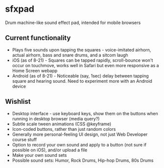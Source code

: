 # sfxpad
Drum machine-like sound effect pad, intended for mobile browsers

## Current functionality
* Plays five sounds upon tapping the squares - voice-imitated airhorn, actual airhorn, bass and snare drums, and a sitcom laugh
* iOS (as of 8-21) - Squares can be tapped rapidly, scroll-bounce won't occur on touchmove, works well in Safari but even more responsive as a Home Screen webapp
* Android (as of 8-21) - Noticeable (say, 1sec) delay between tapping square and hearing sound. Need to experiment more with an Android device

## Wishlist
* Desktop interface - use keyboard keys, show them on the buttons when running in desktop browser (media query?)
* Subtle scale tween animations (CSS @keyframe)
* Icon-coded buttons, rather than just random colors
* Generally more personal-feeling UI design, not just Web Developer course stuff
* Option to record your own sound and apply to a button (not sure if possible on iOS), and/or upload a file
* Make your own sound sets
* Possible sound sets: Humor, Rock Drums, Hip-hop Drums, 80s Drums
